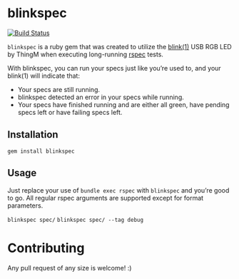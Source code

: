 # blinkspec

[![Build Status](https://travis-ci.org/j4zz/blinkspec.svg)](https://travis-ci.org/j4zz/blinkspec)

`blinkspec` is a ruby gem that was created to utilize the [blink(1)](http://blink1.thingm.com/) USB RGB LED by ThingM when executing long-running [rspec](http://www.relishapp.com/rspec) tests.

With blinkspec, you can run your specs just like you’re used to, and your blink(1) will indicate that:

  * Your specs are still running.
  * blinkspec detected an error in your specs while running.
  * Your specs have finished running and are either all green, have pending specs left or have failing specs left.

## Installation

`gem install blinkspec`

## Usage

Just replace your use of `bundle exec rspec` with `blinkspec` and you’re good to go. All regular rspec arguments are supported except for format parameters.

`blinkspec spec/`
`blinkspec spec/ --tag debug`

# Contributing

Any pull request of any size is welcome! :)